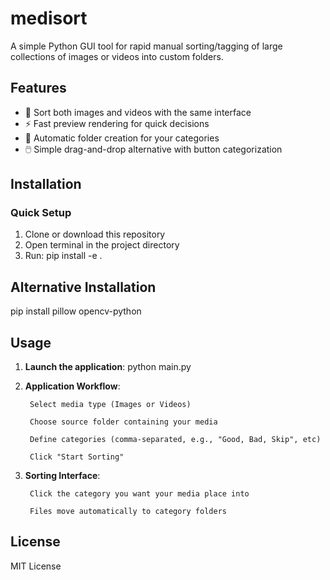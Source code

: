 # medisort
A simple Python GUI tool for rapid manual sorting/tagging of large collections of images or videos into custom folders. 

## Features

- 📁 Sort both images and videos with the same interface
- ⚡ Fast preview rendering for quick decisions
- 📂 Automatic folder creation for your categories
- 🖱️ Simple drag-and-drop alternative with button categorization

## Installation

### Quick Setup
1. Clone or download this repository
2. Open terminal in the project directory
3. Run:
   pip install -e .

## Alternative Installation
   pip install pillow opencv-python

## Usage

1. **Launch the application**:
   python main.py

2. **Application Workflow**:

        Select media type (Images or Videos)

        Choose source folder containing your media

        Define categories (comma-separated, e.g., "Good, Bad, Skip", etc)

        Click "Start Sorting"

3. **Sorting Interface**:

        Click the category you want your media place into

        Files move automatically to category folders

## License
MIT License